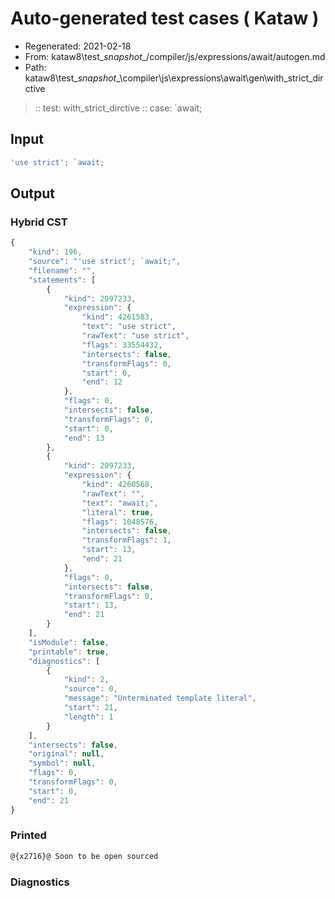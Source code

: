 # Auto-generated test cases ( Kataw )
- Regenerated: 2021-02-18
- From: kataw8\test\__snapshot__/compiler/js/expressions/await/autogen.md
- Path: kataw8\test\__snapshot__\compiler\js\expressions\await\gen\with_strict_dirctive
> :: test: with_strict_dirctive
> :: case: `await;
## Input

`````js
'use strict'; `await;
`````

## Output

### Hybrid CST


```javascript
{
    "kind": 196,
    "source": "'use strict'; `await;",
    "filename": "",
    "statements": [
        {
            "kind": 2097233,
            "expression": {
                "kind": 4261583,
                "text": "use strict",
                "rawText": "use strict",
                "flags": 33554432,
                "intersects": false,
                "transformFlags": 0,
                "start": 0,
                "end": 12
            },
            "flags": 0,
            "intersects": false,
            "transformFlags": 0,
            "start": 0,
            "end": 13
        },
        {
            "kind": 2097233,
            "expression": {
                "kind": 4260568,
                "rawText": "",
                "text": "await;",
                "literal": true,
                "flags": 1048576,
                "intersects": false,
                "transformFlags": 1,
                "start": 13,
                "end": 21
            },
            "flags": 0,
            "intersects": false,
            "transformFlags": 0,
            "start": 13,
            "end": 21
        }
    ],
    "isModule": false,
    "printable": true,
    "diagnostics": [
        {
            "kind": 2,
            "source": 0,
            "message": "Unterminated template literal",
            "start": 21,
            "length": 1
        }
    ],
    "intersects": false,
    "original": null,
    "symbol": null,
    "flags": 0,
    "transformFlags": 0,
    "start": 0,
    "end": 21
}
```

  
### Printed


```javascript
@{x2716}@ Soon to be open sourced
```

  
### Diagnostics


```javascript

```

